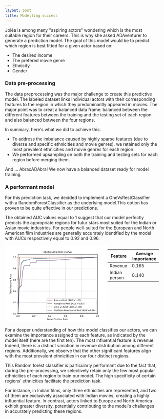 ```yaml
---
layout: post
title: Modelling success
---
```


Joléa is among many "aspiring actors" wondering which is the most suitable region for their careers. This is why she asked ADAventurer to generate a prediction model. The goal of this model would be to predict which region is best fitted for a given actor based on:
- The desired income
- The prefered movie genre
- Ethnicity
- Gender

### Data pre-processing
The data preprocessing was the major challenge to create this predictive model. The labeled dataset links individual actors with their corresponding features to the region in which they predominantly appeared in movies. The major point was to creat a balanced data frame: balanced between the different features between the training and the testing set of each region and also balanced between the four regions.

In summary, here's what we did to achieve this:
- To address the imbalance caused by highly sparse features (due to diverse and specific ethnicities and movie genres), we retained only the most prevalent ethnicities and movie genres for each region.
- We performed upsampling on both the training and testing sets for each region before merging them.

And ... AbracADAbra! We now have a balanced dataset ready for model training.

### A performant model
For this prediction task, we decided to implement a OneVsRestClassifier with a RandomForestClassifier as the underlying model.This option has proven to be quite effective in our predictions.

The obtained AUC values equal to 1 suggest that our model perfectly predicts the appropriate regions for futur stars most suited for the Indian or Asian movie industries. For people well-suited for the European and North American film industries are generally accurately identified by the model with AUCs respectively equal to 0.92 and 0.96.

<div style="display: flex;">

  <div style="flex: 2;">
    <img src="plots/model_ROC_curves.png" alt="Connections distribution" style="width: 100%;">
  </div>

  <div style="flex: 1;">
    <table>
      <thead>
        <tr>
          <th>Feature</th>
          <th>Average Importance</th>
        </tr>
      </thead>
      <tbody>
        <tr>
          <td>Revenue</td>
          <td>0.165</td>
        </tr>
        <tr>
          <td>Indian person</td>
          <td>0.140</td>
        </tr>
        <!-- Add more table rows as needed -->
      </tbody>
    </table>
  </div>

</div>

For a deeper understanding of how this model classifies our actors, we can examine the importance assigned to each feature, as indicated by the model itself (here are the first ten). The most influential feature is revenue. Indeed, there is a distinct variation in revenue distribution among different regions. Additionally, we observe that the other significant features align with the most prevalent ethnicities in our four distinct regions.

This Random forest classifier is particularly performant due to the fact that, during the pre-processing, we selectively retain only the few most popular ethnicities of each region to train our model. The high specificity of certain regions' ethnicities facilitate the prediction task.

For instance, in Indian films, only three ethnicities are represented, and two of them are exclusively associated with Indian movies, creating a highly influential feature. In contrast, actors linked to Europe and North America exhibit greater diversity, potentially contributing to the model's challenges in accurately predicting these regions. 

